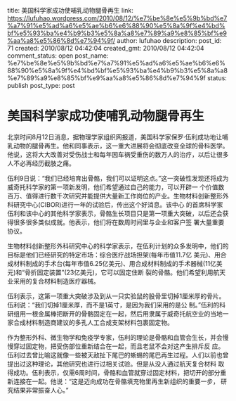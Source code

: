 title: 美国科学家成功使哺乳动物腿骨再生
link: https://lufuhao.wordpress.com/2010/08/12/%e7%be%8e%e5%9b%bd%e7%a7%91%e5%ad%a6%e5%ae%b6%e6%88%90%e5%8a%9f%e4%bd%bf%e5%93%ba%e4%b9%b3%e5%8a%a8%e7%89%a9%e8%85%bf%e9%aa%a8%e5%86%8d%e7%94%9f/
author: lufuhao
description: 
post_id: 71
created: 2010/08/12 04:42:04
created_gmt: 2010/08/12 04:42:04
comment_status: open
post_name: %e7%be%8e%e5%9b%bd%e7%a7%91%e5%ad%a6%e5%ae%b6%e6%88%90%e5%8a%9f%e4%bd%bf%e5%93%ba%e4%b9%b3%e5%8a%a8%e7%89%a9%e8%85%bf%e9%aa%a8%e5%86%8d%e7%94%9f
status: publish
post_type: post

# 美国科学家成功使哺乳动物腿骨再生

北京时间8月12日消息，据物理学家组织网报道，美国科学家保罗·伍利成功地让哺乳动物的腿骨再生。他和同事表示，这一重大进展将会彻底改变全球的骨科医学。他说，这将大大改善对受伤战士和每年因车祸受重伤的数万人的治疗，以后让很多人不必再经历截肢之痛。

伍利9日说：“我们已经培育出骨骼，我们可以证明这点。”这一突破性发现还将成为威奇托科学家的第一项新发明，他们希望通过自己的能力，可以开辟一 个价值数百万、值得进行数千次研究并能提供大量新工作岗位的产业。生物材料创新整形外科研究中心(CIBOR)进行一年的试验后，传出这个好消息。该中心 的首席科学家伍利和该中心的其他科学家表示，骨骼生长项目只是第一项重大突破，以后还会获得很多很多类似成就。他表示，他们将在数周时间里与企业和客户签 署大量重要协议。

生物材料创新整形外科研究中心的科学家表示，在伍利计划的众多发明中，他们的目标是他们已经研究的特定市场：综合医疗战场担架(每年市值11.7亿 美元)、用合成材料制成的手术台(每年市值6.25亿美元)、用合成材料制成的手术器械(11亿美元)和“骨折固定装置”(23亿美元)，它可以固定住断 裂的骨骼。他们希望利用航天业采用的复合材料制造医疗器械。

伍利表示，这第一项重大突破涉及到从一只实验鼠的股骨里切掉1厘米厚的骨片。伍利说：“我们切掉1厘米厚，而不是1英寸，是因为我们采用的是公 制。”伍利的科研组用一根金属棒把断开的骨骼固定在一起，然后用隶属于威奇托航空业的当地一家合成材料制造商建议的多孔人工合成支架材料包裹固定物。

作为整形外科、微生物学和免疫学专家，伍利的理论是骨骼和血管会生长，并会慢慢穿过固定物，把受伤部位重新结合在一起，而且老鼠不会对这产生排斥反 应。伍利过去曾比喻这就像一些被天敌扯下尾巴的蜥蜴的尾巴再生过程。人们以前也曾提出过这种理论，其他研究也进行过相关试验。但是从没人通过航天复合材料 取得成功。伍利表示，仅需6周时间，骨骼和血管就穿过固定材料，把切开的部分重新连接在一起。他说：“这是迈向成功在骨骼填充物里再生新组织的重要一步， 研究结果非常振奋人心。”